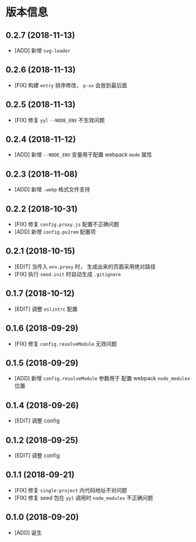 # 版本信息
## 0.2.7 (2018-11-13)
* [ADD] 新增 `svg-loader`

## 0.2.6 (2018-11-13)
* [FIX] 构建 `entry` 排序修改， `p-xx` 会放到最后面

## 0.2.5 (2018-11-13)
* [FIX] 修复 `yyl` `--NODE_ENV` 不生效问题

## 0.2.4 (2018-11-12)
* [ADD] 新增 `--NODE_ENV` 变量用于配置 webpack `mode` 属性

## 0.2.3 (2018-11-08)
* [ADD] 新增 `.webp` 格式文件支持

## 0.2.2 (2018-10-31)
* [FIX] 修复 `config.proxy.js` 配置不正确问题
* [ADD] 新增 `config.px2rem` 配置项

## 0.2.1 (2018-10-15)
* [EDIT] 当传入 `env.proxy` 时， 生成出来的页面采用绝对路径
* [FIX] 执行 `seed.init` 时自动生成 `.gitignore`

## 0.1.7 (2018-10-12)
* [EDIT] 调整 `eslintrc` 配置

## 0.1.6 (2018-09-29)
* [FIX] 修复 `config.resolveModule` 无效问题

## 0.1.5 (2018-09-29)
* [ADD] 新增 `config.resolveModule` 参数用于 配置 webpack `node_modules` 位置

## 0.1.4 (2018-09-26)
* [EDIT] 调整 config

## 0.1.2 (2018-09-25)
* [EDIT] 调整 config

## 0.1.1 (2018-09-21)
* [FIX] 修复 `single-project` 内代码地址不对问题
* [FIX] 修复 seed 包在 `yyl` 调用时 `node_modules` 不正确问题

## 0.1.0 (2018-09-20)
* [ADD] 诞生
